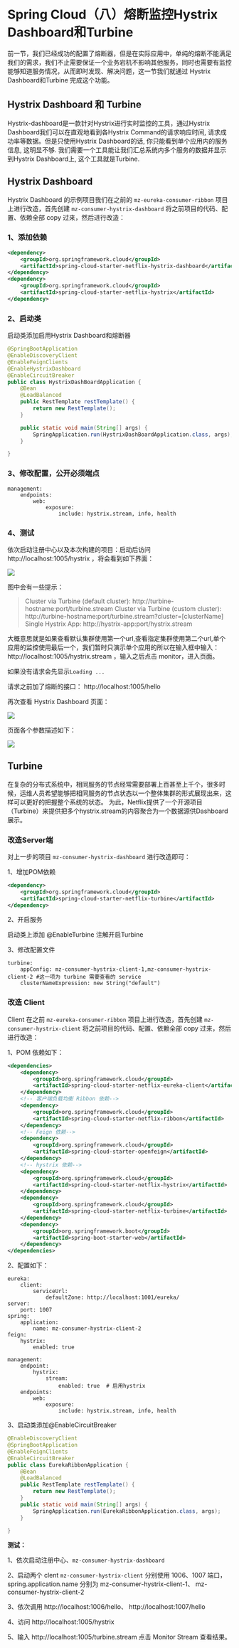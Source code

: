 # Spring Cloud（八）熔断监控Hystrix Dashboard和Turbine

前一节，我们已经成功的配置了熔断器，但是在实际应用中，单纯的熔断不能满足我们的需求，我们不止需要保证一个业务宕机不影响其他服务，同时也需要有监控能够知道服务情况，从而即时发现、解决问题，这一节我们就通过 Hystrix Dashboard和Turbine 完成这个功能。

## Hystrix Dashboard 和 Turbine

Hystrix-dashboard是一款针对Hystrix进行实时监控的工具，通过Hystrix Dashboard我们可以在直观地看到各Hystrix Command的请求响应时间, 请求成功率等数据。但是只使用Hystrix Dashboard的话, 你只能看到单个应用内的服务信息, 这明显不够. 我们需要一个工具能让我们汇总系统内多个服务的数据并显示到Hystrix Dashboard上, 这个工具就是Turbine. 

## Hystrix Dashboard

Hystrix Dashboard 的示例项目我们在之前的 `mz-eureka-consumer-ribbon` 项目上进行改造，首先创建 `mz-consumer-hystrix-dashboard` 将之前项目的代码、配置、依赖全部 copy 过来，然后进行改造：

### 1、添加依赖

```xml
<dependency>
    <groupId>org.springframework.cloud</groupId>
    <artifactId>spring-cloud-starter-netflix-hystrix-dashboard</artifactId>
</dependency>
<dependency>
    <groupId>org.springframework.cloud</groupId>
    <artifactId>spring-cloud-starter-netflix-hystrix</artifactId>
</dependency>
```

### 2、启动类

启动类添加启用Hystrix Dashboard和熔断器

```java
@SpringBootApplication
@EnableDiscoveryClient
@EnableFeignClients
@EnableHystrixDashboard
@EnableCircuitBreaker
public class HystrixDashBoardApplication {
    @Bean
    @LoadBalanced
    public RestTemplate restTemplate() {
        return new RestTemplate();
    }

    public static void main(String[] args) {
        SpringApplication.run(HystrixDashBoardApplication.class, args);
    }

}
```

### 3、修改配置，公开必须端点

```properties
management:
    endpoints:
        web:
            exposure:
                include: hystrix.stream, info, health
```

### 4、测试

依次启动注册中心以及本次构建的项目：启动后访问 http://localhost:1005/hystrix ，将会看到如下界面：

![](./image/hystrix-dashboard-1.png)

图中会有一些提示：

> Cluster via Turbine (default cluster): http://turbine-hostname:port/turbine.stream 
> Cluster via Turbine (custom cluster): http://turbine-hostname:port/turbine.stream?cluster=[clusterName]
> Single Hystrix App: http://hystrix-app:port/hystrix.stream

大概意思就是如果查看默认集群使用第一个url,查看指定集群使用第二个url,单个应用的监控使用最后一个，我们暂时只演示单个应用的所以在输入框中输入： http://localhost:1005/hystrix.stream ，输入之后点击 monitor，进入页面。

如果没有请求会先显示`Loading ...`

请求之前加了熔断的接口： http://localhost:1005/hello

再次查看 Hystrix Dashboard 页面：

![](./image/hystrix-dashboard-2.png)

页面各个参数描述如下：

![](./image/spring-cloud-starter-dalston-5-1-4.png)

## Turbine

在复杂的分布式系统中，相同服务的节点经常需要部署上百甚至上千个，很多时候，运维人员希望能够把相同服务的节点状态以一个整体集群的形式展现出来，这样可以更好的把握整个系统的状态。 为此，Netflix提供了一个开源项目（Turbine）来提供把多个hystrix.stream的内容聚合为一个数据源供Dashboard展示。

### 改造Server端

对上一步的项目   `mz-consumer-hystrix-dashboard`  进行改造即可：

1、增加POM依赖

```xml
<dependency>
    <groupId>org.springframework.cloud</groupId>
    <artifactId>spring-cloud-starter-netflix-turbine</artifactId>
</dependency>
```

2、开启服务

启动类上添加 @EnableTurbine 注解开启Turbine

3、修改配置文件

```properties
turbine:
    appConfig: mz-consumer-hystrix-client-1,mz-consumer-hystrix-client-2 #这一项为 turbine 需要查看的 service
    clusterNameExpression: new String("default")
```



### 改造 Client 

Client 在之前 `mz-eureka-consumer-ribbon` 项目上进行改造，首先创建 `mz-consumer-hystrix-client` 将之前项目的代码、配置、依赖全部 copy 过来，然后进行改造：

1、POM 依赖如下：

```xml
<dependencies>
    <dependency>
        <groupId>org.springframework.cloud</groupId>
        <artifactId>spring-cloud-starter-netflix-eureka-client</artifactId>
    </dependency>
    <!-- 客户端负载均衡 Ribbon 依赖-->
    <dependency>
        <groupId>org.springframework.cloud</groupId>
        <artifactId>spring-cloud-starter-netflix-ribbon</artifactId>
    </dependency>
    <!-- Feign 依赖-->
    <dependency>
        <groupId>org.springframework.cloud</groupId>
        <artifactId>spring-cloud-starter-openfeign</artifactId>
    </dependency>
    <!-- hystrix 依赖-->
    <dependency>
        <groupId>org.springframework.cloud</groupId>
        <artifactId>spring-cloud-starter-netflix-hystrix</artifactId>
    </dependency>
    <dependency>
        <groupId>org.springframework.cloud</groupId>
        <artifactId>spring-cloud-starter-netflix-turbine</artifactId>
    </dependency>
    <dependency>
        <groupId>org.springframework.boot</groupId>
        <artifactId>spring-boot-starter-web</artifactId>
    </dependency>
</dependencies>
```

2、配置如下：

```properties
eureka:
    client:
        serviceUrl:
            defaultZone: http://localhost:1001/eureka/
server:
    port: 1007
spring:
    application:
        name: mz-consumer-hystrix-client-2
feign:
    hystrix:
        enabled: true

management:
    endpoint:
        hystrix:
            stream:
                enabled: true  # 启用hystrix
    endpoints:
        web:
            exposure:
                include: hystrix.stream, info, health
```

3、启动类添加@EnableCircuitBreaker

```java
@EnableDiscoveryClient
@SpringBootApplication
@EnableFeignClients
@EnableCircuitBreaker
public class EurekaRibbonApplication {
    @Bean
    @LoadBalanced
    public RestTemplate restTemplate() {
        return new RestTemplate();
    }
    public static void main(String[] args) {
        SpringApplication.run(EurekaRibbonApplication.class, args);
    }

}
```

**测试：**

1、依次启动注册中心、`mz-consumer-hystrix-dashboard`  

2、启动两个 clent `mz-consumer-hystrix-client`  分别使用 1006、1007 端口，spring.application.name 分别为 mz-consumer-hystrix-client-1、 mz-consumer-hystrix-client-2

3、依次调用 http://localhost:1006/hello、 http://localhost:1007/hello

4、访问 http://localhost:1005/hystrix 

5、输入 http://localhost:1005/turbine.stream 点击 Monitor Stream 查看结果。

